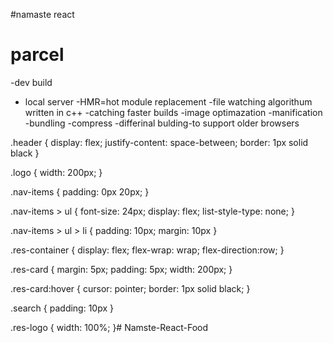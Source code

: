 #namaste react


# parcel
-dev build
- local server
-HMR=hot module replacement
-file watching algorithum written in c++
-catching faster builds
-image optimazation
-manification
-bundling
-compress
-differinal bulding-to support older browsers

.header {
    display: flex;
    justify-content: space-between;
    border: 1px solid black
}

.logo {
    width: 200px;
}

.nav-items {
    padding:  0px 20px;
}

.nav-items > ul {
    font-size: 24px;
    display: flex;
    list-style-type: none;
}

.nav-items > ul > li {
    padding: 10px;
    margin: 10px
}

.res-container {
    display: flex;
    flex-wrap: wrap;
    flex-direction:row;
}

.res-card {
    margin: 5px;
    padding: 5px;
    width: 200px;
}

.res-card:hover {
    cursor: pointer;
    border: 1px solid black;
}

.search {
    padding: 10px
}

.res-logo {
    width: 100%;
}# Namste-React-Food
